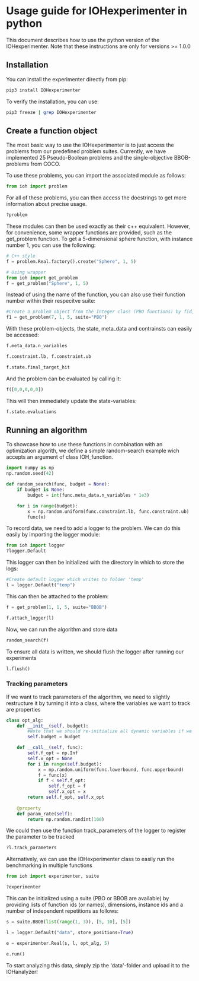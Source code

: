 # Usage guide for IOHexperimenter in python

This document describes how to use the python version of the IOHexperimenter.
Note that these instructions are only for versions >= 1.0.0

## Installation

You can install the experimenter directly from pip:

```bash
pip3 install IOHexperimenter
```

To verify the installation, you can use:

```bash
pip3 freeze | grep IOHexperimenter
```

## Create a function object

The most basic way to use the IOHexperimenter is to just access the problems from our predefined problem suites. Currently, we have implemented 25 Pseudo-Boolean problems and the single-objective BBOB-problems from COCO.

To use these problems, you can import the associated module as follows:

```python
from ioh import problem
```

For all of these problems, you can then access the docstrings to get more information about precise usage. 
```python
?problem
```

These modules can then be used exactly as their c++ equivalent. However, for convenience, some wrapper functions are provided, such as the get_problem function.
To get a 5-dimensional sphere function, with instance number 1, you can use the following:

```python
# C++ style
f = problem.Real.factory().create("Sphere", 1, 5)

# Using wrapper
from ioh import get_problem
f = get_problem("Sphere", 1, 5)
```
Instead of using the name of the function, you can also use their function number within their respecitve suite:

```python
#Create a problem object from the Integer class (PBO functions) by fid, iid, dim
f1 = get_problem(7, 1, 5, suite="PBO")
```
With these problem-objects, the state, meta_data and contrainsts can easily be accessed:

```python
f.meta_data.n_variables
```

```python
f.constraint.lb, f.constraint.ub
```

```python
f.state.final_target_hit
```

And the problem can be evaluated by calling it:

```python
f([0,0,0,0,0])
```

This will then immediately update the state-variables:

```python
f.state.evaluations
```

## Running an algorithm

To showcase how to use these functions in combination with an optimization algorith, we define a simple random-search example wich accepts an argument of class IOH_function.


```python
import numpy as np
np.random.seed(42)
```

```python
def random_search(func, budget = None):
    if budget is None:
        budget = int(func.meta_data.n_variables * 1e3)

    for i in range(budget):
        x = np.random.uniform(func.constraint.lb, func.constraint.ub)
        func(x)
```

To record data, we need to add a logger to the problem. We can do this easily by importing the logger module:

```python
from ioh import logger
?logger.Default
```

This logger can then be initialized with the directory in which to store the logs:

```python
#Create default logger which writes to folder 'temp'
l = logger.Default("temp")
```
This can then be attached to the problem:

```python
f = get_problem(1, 1, 5, suite="BBOB")
```

```python
f.attach_logger(l)
```

Now, we can run the algorithm and store data


```python
random_search(f)
```

To ensure all data is written, we should flush the logger after running our experiments


```python
l.flush()
```

### Tracking parameters

If we want to track parameters of the algorithm, we need to slightly restructure it by turning it into a class, where the variables we want to track are properties

```python
class opt_alg:
    def __init__(self, budget):
        #Note that we should re-initialize all dynamic variables if we want to run the same algorithm multiple times
        self.budget = budget

    def __call__(self, func):
        self.f_opt = np.Inf
        self.x_opt = None
        for i in range(self.budget):
            x = np.random.uniform(func.lowerbound, func.upperbound)
            f = func(x)
            if f < self.f_opt:
                self.f_opt = f
                self.x_opt = x
        return self.f_opt, self.x_opt
    
    @property
    def param_rate(self):
        return np.random.randint(100)
```

We could then use the function track_parameters of the logger to register the parameter to be tracked


```python
?l.track_parameters
```

Alternatively, we can use the IOHexperimenter class to easily run the benchmarking in multiple functions

```python
from ioh import experimenter, suite
```


```python
?experimenter
```

This can be initialized using a suite (PBO or BBOB are available) by providing lists of function ids (or names), dimensions, instance ids and a number of independent repetitions as follows:


```python
s = suite.BBOB(list(range(1, 3)), [5, 10], [5])
```


```python
l = logger.Default("data", store_positions=True)

e = experimenter.Real(s, l, opt_alg, 5)
```


```python
e.run()
```
To start analyzing this data, simply zip the 'data'-folder and upload it to the IOHanalyzer!
